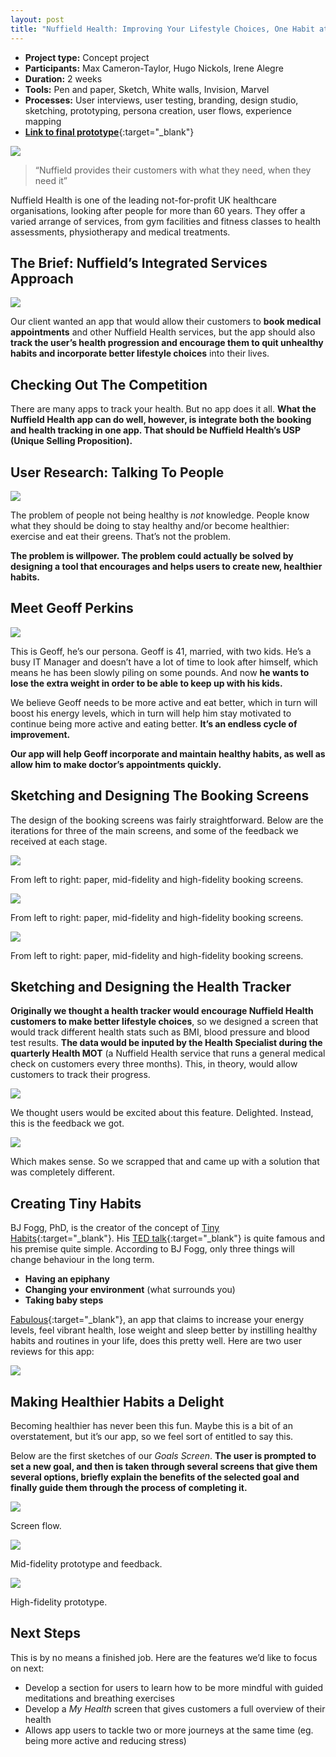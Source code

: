 ```yaml
---
layout: post
title: "Nuffield Health: Improving Your Lifestyle Choices, One Habit at a Time (concept project)"
---
```




* **Project type:** Concept project
* **Participants:** Max Cameron-Taylor, Hugo Nickols, Irene Alegre
* **Duration:** 2 weeks
* **Tools:** Pen and paper, Sketch, White walls, Invision, Marvel
* **Processes:** User interviews, user testing, branding, design studio, sketching, prototyping, persona creation, user flows, experience mapping
* [**Link to final prototype**](https://invis.io/YNONTVVGRFZ#/326463901_1){:target="_blank"}

![](images/case_studies/nuffield_health/final_design.png)

> “Nuffield provides their customers with what they need, when they need
> it”

Nuffield Health is one of the leading not-for-profit UK healthcare
organisations, looking after people for more than 60 years. They offer a varied
arrange of services, from gym facilities and fitness classes to health
assessments, physiotherapy and medical treatments.

## The Brief: Nuffield’s Integrated Services Approach

![](images/case_studies/nuffield_health/venn_diagram.png)

Our client wanted an app that would allow their customers to **book medical
appointments** and other Nuffield Health services, but the app should also
**track the user’s health progression and encourage them to quit unhealthy
habits and incorporate better lifestyle choices** into their lives.

## Checking Out The Competition


There are many apps to track your health.
But no app does it all. **What the
Nuffield Health app can do well, however, is integrate both the booking and
health tracking in one app. That should be Nuffield Health’s USP (Unique Selling
Proposition).**

## User Research: Talking To People

![](images/case_studies/nuffield_health/user_feedback.png)



The problem of people not being healthy is *not* knowledge.
People know what they should be doing to stay healthy and/or become healthier:
exercise and eat their greens. That’s not the problem.

**The problem is willpower. The problem could actually be solved
by designing a tool that encourages and helps users to create new, healthier
habits.**

## Meet Geoff Perkins

![](images/case_studies/nuffield_health/persona_geoff.png)

This is Geoff, he’s our persona. Geoff is 41, married, with two kids. He’s a busy IT Manager and doesn’t have a lot of time to look after himself, which means he has been slowly piling on some pounds. And now **he wants to lose the extra weight in order to be able to keep up with his kids.**

We believe Geoff needs to be more active and eat better, which in turn will
boost his energy levels, which in turn will help him stay motivated to continue
being more active and eating better. **It’s an endless cycle of improvement.**

**Our app will help Geoff incorporate and maintain healthy habits, as well as
allow him to make doctor’s appointments quickly.**

## Sketching and Designing The Booking Screens

The design of the booking screens was fairly straightforward. Below are the
iterations for three of the main screens, and some of the feedback we received
at each stage.

![](images/case_studies/nuffield_health/booking_screens.png)
<figcaption>From left to right: paper, mid-fidelity and high-fidelity booking screens.</figcaption>

![](images/case_studies/nuffield_health/booking_two.png)
<figcaption>From left to right: paper, mid-fidelity and high-fidelity booking screens.</figcaption>


![](images/case_studies/nuffield_health/booking_three.png)
<figcaption>From left to right: paper, mid-fidelity and high-fidelity booking screens.</figcaption>


## Sketching and Designing the Health Tracker

**Originally we thought a health tracker would encourage Nuffield Health
customers to make better lifestyle choices**, so we designed a screen that would
track different health stats such as BMI, blood pressure and blood test results.
**The data would be inputed by the Health Specialist during the quarterly Health
MOT** (a Nuffield Health service that runs a general medical check on customers
every three months). This, in theory, would allow customers to track their
progress.

![](images/case_studies/nuffield_health/diagram.png)

We thought users would be excited about this feature. Delighted. Instead, this
is the feedback we got.

![](images/case_studies/nuffield_health/piece_of_feedback.png)

Which makes sense. So we scrapped that and came up with a solution that was
completely different.

## Creating Tiny Habits

BJ Fogg, PhD, is the creator of the concept of [Tiny
Habits](http://tinyhabits.com/){:target="_blank"}. His [TED
talk](https://www.youtube.com/watch?v=AdKUJxjn-R8&t=27s){:target="_blank"} is quite famous and his
premise quite simple. According to BJ Fogg, only three things will change
behaviour in the long term.

* **Having an epiphany**
* **Changing your environment** (what surrounds you)
* **Taking baby steps**

[Fabulous](https://play.google.com/store/apps/details?id=co.thefabulous.app&hl=en_GB){:target="_blank"},
an app that claims to increase your energy levels, feel vibrant health, lose
weight and sleep better by instilling healthy habits and routines in your life,
does this pretty well. Here are two user reviews for this app:

![](images/case_studies/nuffield_health/feedback_two.png)

## Making Healthier Habits a Delight

Becoming healthier has never been this fun. Maybe this is a bit of an
overstatement, but it’s our app, so we feel sort of entitled to say this.

Below are the first sketches of our *Goals Screen*. **The user is prompted to
set a new goal, and then is taken through several screens that give them several
options, briefly explain the benefits of the selected goal and finally guide
them through the process of completing it.**

![](images/case_studies/nuffield_health/screen_flow.png)
<figcaption>Screen flow.</figcaption>

![](images/case_studies/nuffield_health/feedback_one.png)
<figcaption>Mid-fidelity prototype and feedback.</figcaption>

![](images/case_studies/nuffield_health/high_fidelity_prototype.png)
<figcaption>High-fidelity prototype.</figcaption>

## Next Steps

This is by no means a finished job. Here are the features we’d like to focus on
next:

* Develop a section for users to learn how to be more mindful with guided
meditations and breathing exercises
* Develop a *My Health* screen that gives customers a full overview of their
health
* Allows app users to tackle two or more journeys at the same time (eg. being more
active and reducing stress)
